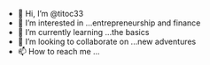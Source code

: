 - 👋 Hi, I’m @titoc33
- 👀 I’m interested in ...entrepreneurship and finance
- 🌱 I’m currently learning ...the basics
- 💞️ I’m looking to collaborate on ...new adventures
- 📫 How to reach me ...

<!---
titoc33/titoc33 is a ✨ special ✨ repository because its `README.md` (this file) appears on your GitHub profile.
You can click the Preview link to take a look at your changes.
--->
